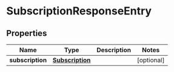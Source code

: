 # SubscriptionResponseEntry

## Properties

| Name             | Type                                | Description | Notes      |
| ---------------- | ----------------------------------- | ----------- | ---------- |
| **subscription** | [**Subscription**](Subscription.md) |             | [optional] |
